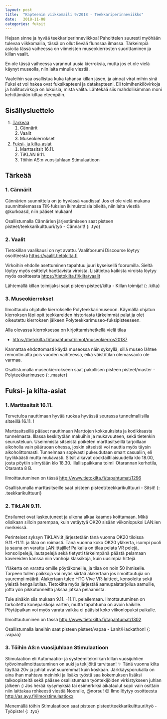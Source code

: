 ```yaml
---
layout: post
title:  "Kapteenin viikkomaili 9/2018 - Teekkariperinneviikko"
date:   2018-11-08
categories: fuksit
---
```


Hejsan sinne ja hyvää teekkariperinneviikkoa! Pahoittelen suuresti myöhään tulevaa viikkomailia, tässä on ollut lievää flunssaa ilmassa.
Tärkeimpiä asioita tässä vaiheessa on viimeisten museokierrosten suorittaminen ja killan vaalit. 

En ole tässä vaiheessa varannut uusia kierroksia, mutta jos et ole vielä käynyt museolla, niin laita minulle viestiä. 

Vaaleihin saa osallistua kuka tahansa killan jäsen, ja ainoat virat mihin sinä Fuksi et voi hakea ovat fuksikapteeni ja datakapteeni. Eli toimihenkilövirkoja ja hallitusvirkoja on lukuisia, mistä valita. Lähtekää siis mahdollisimman moni kehittämään kiltaa eteenpäin.

## Sisällysluettelo
1. [Tärkeää](#tärkeää)
	1. Cännärit
	2. Vaalit
	3. Museokierrokset
2. [Fuksi- ja kilta-asiat](#fuksi--ja-kilta-asiat)
	1. Marttasitsit 16.11.
	2. TiKLAN 9.11.
	3. Töihin AS:n vuosijuhlaan Stimulaatioon


## Tärkeää

### 1. Cännärit
Cännärien suunnittelu on jo hyvässä vaudissa! Jos et ole vielä mukana suunnittelemassa TiK-fuksien ikimuistoisia bileitä, niin laita viestiä @kurkoasd, niin pääset mukaan!

Osallistumalla Cännärien järjestämiseen saat pisteen pisteet/teekkarikulttuuri/työ - Cännärit!
{: .tyo}

### 2. Vaalit
Tietokillan vaalikausi on nyt avattu. Vaalifoorumi Discourse löytyy osoitteesta <https://vaalit.tietokilta.fi>

Virkoihin ehdolle asettuminen tapahtuu juuri kyseisellä foorumilla. Sieltä löytyy myös esittelyt haettavista viroista.
Lisätietoa kaikista viroista löytyy myös osoitteesta <https://tietokilta.fi/kilta/vaalit>

Lähtemällä killan toimijaksi saat pisteen pisteet/kilta - Killan toimija!
{: .kilta}

### 3. Museokierrokset
Ilmoittaudu ohjatulle kierrokselle Polyteekkarimuseoon. Käymällä ohjatun kierroksen läpi opit teekkareiden historiasta tärkeimmät palat ja olet oikeutettu kierroksen jälkeen Polyteekkarimuseo-fuksipisteeseen.

Alla olevassa kierroksessa on kirjoittamishetkellä vielä tilaa
* <https://tietokilta.fi/tapahtumat/ilmot/museokierros20187>

Kannattaa ehdottomasti käydä museossa näin syksyllä, sillä museo lähtee remontin alta pois vuoden vaihteessa, eikä väistötilan olemassaolo ole varmaa.

Osallistumalla museokierrokseen saat pakollisen pisteen pisteet/master - Polyteekkarimuseo
{: .master}

## Fuksi- ja kilta-asiat

### 1. Marttasitsit 16.11.
Tervetuloa nauttimaan hyvää ruokaa hyvässä seurassa tunnelmallisilla sitseillä 16.11. !

Marttasitseillä pääset nauttimaan Marttojen kokkauksista ja kodikkaasta tunnelmasta. Illassa keskitytään makuihin ja mukavuuteen, sekä tietenkin seurusteluun. Useimmista sitseistä poiketen marttasitseillä tarjoillaan alkoholia vain pääruoan ohessa, joskin sitseistä voi nauttia myös täysin alkoholittomasti. Tunnelmaan sopivasti pukeudutaan smart casualiin, eli tyylikkäästi mutta mukavasti. Sitsit alkavat cocktailtilaisuudella klo 18.00, josta pöytiin siirrytään klo 18.30. Illallispaikkana toimii Otarannan kerhotila, Otaranta 8 B.

Ilmoittautuminen on tässä <http://www.tietokilta.fi/tapahtumat/1296>

Osallistumalla marttasitseille saat pisteen pisteet/teekkarikulttuuri - Sitsit!
{: .teekkarikulttuuri}


### 2. TikLAN 9.11.

Ensilumet ovat laskeutuneet ja ulkona alkaa kaamos koittamaan. Mikä olisikaan silloin parempaa, kuin vetäytyä OK20 sisään viikonlopuksi LAN:ien merkeissä.

Perinteiset syksyn TiKLAN:it järjestetään tänä vuonna OK20 tiloissa 9.11.-11.11. ja tilaa on roimasti. Tänä vuonna koko OK20 yläkerta, isompi puoli ja sauna on varattu LAN:ittajille! Paikalla on tilaa pelata VR pelejä, konsolipelejä, lautapelejä sekä tietysti tärkeimpänä päästä pelamaan kavereiden kanssa niin vanhoja klassikoja, kuin uusimpia hittejä.

Yläkerta on varattu omille pöytäkoneille, ja tilaa on noin 50 ihmiselle. Tarpeen tullen paikkoja voi myös siirtää alakertaan jos ilmoittautujia on suurempi määrä. Alakertaan tulee HTC Vive VR-laitteet, konsoleita sekä yleistä hengailutilaa. Tietokilta myös järjestää aamupalatarjoilua aamuille, jotta yön pikkutunneilta jaksaa jatkaa pelaamista.

Tule sinäkin siis mukaan 9.11. -11.11. pelailemaan. Ilmottautuminen on tarkoitettu konepaikkoja varten, mutta tapahtuma on avoin kaikille. Pöytäpaikan voi myös varata vaikka ei pääsisi koko viikonlopuksi paikalle.

Ilmoittautuminen on tässä <http://www.tietokilta.fi/tapahtumat/1302>

Osallistumalla laneihin saat pisteen pisteet/vapaa - Lanit/Hackathon!
{: .vapaa}

### 3. Töihin AS:n vuosijuhlaan Stimulaatioon
Stimulaation eli Automaatio- ja systeemitekniikan killan vuosijuhlien työvoimailmoittautuminen on auki ja tekijöitä tarvitaan! ✨ Tänä vuonna kilta täyttää 20v ja juhlat ovat suuremmat kuin koskaan. Järkkäysporukalla on aina ihan mahtava meininki ja lisäks työstä saa kokemuksen lisäksi talkoopisteitä sekä pääsee osallistumaan työntekijöiden virkistykseen juhlan jälkeen :) Jos herää kysymyksiä tai esimerkiksi aikataulut sopii vain osittain niin laittakaa rohkeesti viestiä Nooralle, @norsu! 😊 Ilmo löytyy osoitteesta <http://as.ayy.fi/ilmo/stimulaatioxx>

Menemällä töihin Stimulaatioon saat pisteen pisteet/teekkarikulttuuri/työ - Työpiste!
{: .tyo}